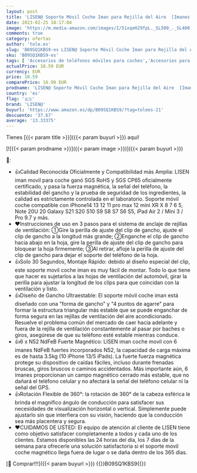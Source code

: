 ```yaml
---
layout: post
title: 'LISEN@ Soporte Móvil Coche Iman para Rejilla del Aire  [Imanes 6X N52] Iman Coche Móvil con 360° Rotación Soporte Magnetico Movil Coche Iman Compatible con iPhone  Smartphone y Dispositivo GPS-Negro'
date: 2023-02-25 18:17:04
image: 'https://m.media-amazon.com/images/I/51xqeH29fpL._SL500_._SL400_.jpg'
comments: true
category: ofertas
author: 'tole.es'
slug: 'B09SQ1KBS9-es LISEN@ Soporte Móvil Coche Iman para Rejilla del Aire...'
sku: 'B09SQ1KBS9-es'
tags: [ 'Accesorios de teléfonos móviles para coches','Accesorios para móviles','Comunicación móvil y accesorios','Cunas de teléfonos móviles para coches','Electrónica','iphone','lisen@','🇪🇸', ]
actualPrice: 10.59 EUR
currency: EUR
price: 10.59
comparePrice: 16.99 EUR
prodname: 'LISEN@ Soporte Móvil Coche Iman para Rejilla del Aire  [Imanes 6X N52] Iman Coche Móvil con 360° Rotación Soporte Magnetico Movil Coche Iman Compatible con iPhone  Smartphone y Dispositivo GPS-Negro'
country: 'es'
flag: '🇪🇸'
brand: 'LISEN@'
buyurl: 'https://www.amazon.es/dp/B09SQ1KBS9/?tag=tolees-21'
descuento: '37.67'
average: '13.33375'
---
```


Tienes [{{< param title >}}]({{< param buyurl >}}) aqui!

[![{{< param prodname >}}]({{< param image >}})]({{< param buyurl >}})

🔎:

- 👍Calidad Reconocida Oficialmente y Compatibilidad más Amplia: LISEN iman movil para coche ganó SGS RoHS y SGS CP65 oficialmente certificado, y pasa la fuerza magnética, la señal del teléfono, la estabilidad del gancho y la prueba de seguridad de los ingredientes, la calidad es estrictamente controlada en el laboratorio. Soporte móvil coche compatible con iPhone14 13 12 11 pro max 12 mini XR X 8 7 6 5, Note 20U 20 Galaxy S21 S20 S10 S9 S8 S7 S6 S5, iPad Air 2 / Mini 3 / Pro 9.7 y más.
- ❤️Instrucciones de uso en 3 pasos para el sistema de anclaje de rejillas de ventilación: ①Gire la perilla de ajuste del clip de gancho, ajuste el clip de gancho a la longitud más grande; ②Enganche el clip de gancho hacia abajo en la hoja, gire la perilla de ajuste del clip de gancho para bloquear la hoja firmemente; ③Al retirar, afloje la perilla de ajuste del clip de gancho para dejar el soporte del teléfono de la hoja.
- 👍Solo 30 Segundos, Montaje Rápido: debido al diseño especial del clip, este soporte movil coche iman es muy fácil de montar. Todo lo que tiene que hacer es sujetarlos a las hojas de ventilación del automóvil, girar la perilla para ajustar la longitud de los clips para que coincidan con la ventilación y listo.
- 👍Diseño de Gancho Ultraestable: El soporte móvil coche iman está diseñado con una "forma de gancho" y "4 puntos de agarre" para formar la estructura triangular más estable que se puede enganchar de forma segura en las rejillas de ventilación del aire acondicionado. Resuelve el problema común del mercado de caer hacia adelante y fuera de la rejilla de ventilación constantemente al pasar por baches o giros, asegúrese de que su teléfono esté estable mientras conduce.
- 👍6 x N52 NdFeB Fuerte Magnético: LISEN iman coche movil con 6 imanes NdFeB fuertes incorporados N52, la capacidad de carga máxima es de hasta 3.5kg (10 iPhone 13/5 iPads). La fuerte fuerza magnética protege su dispositivo de caídas fáciles, incluso durante frenadas bruscas, giros bruscos o caminos accidentados. Más importante aún, 6 imanes proporcionan un campo magnético cerrado más estable, que no dañará el teléfono celular y no afectará la señal del teléfono celular ni la señal del GPS.
- 👍Rotación Flexible de 360°: la rotación de 360° de la cabeza esférica le brinda el magnífico ángulo de conducción para satisfacer sus necesidades de visualización horizontal o vertical. Simplemente puede ajustarlo sin que interfiera con su visión, haciendo que la conducción sea más placentera y segura.
- ❤️CUIDAMOS DE USTED: El equipo de atención al cliente de LISEN tiene como objetivo satisfacer completamente a todos y cada uno de los clientes. Estamos disponibles las 24 horas del día, los 7 días de la semana para ofrecerle una solución satisfactoria si el soporte movil coche magnético llega fuera de lugar o se daña dentro de los 365 días.

[🛒 Comprar!!!]({{< param buyurl >}})
{{<world>}}B09SQ1KBS9{{</world>}}

